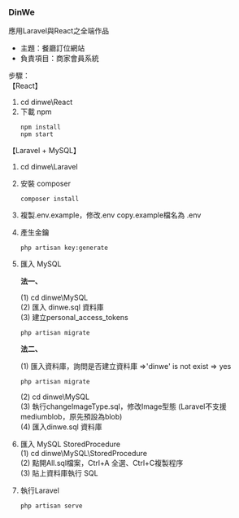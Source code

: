 ### DinWe
應用Laravel與React之全端作品
- 主題：餐廳訂位網站
- 負責項目：商家會員系統

步驟：  
【React】
1. cd dinwe\React
2. 下載 npm
    ```
    npm install
    npm start
    ```  
  
【Laravel + MySQL】
1. cd dinwe\Laravel
2. 安裝 composer
    ```
    composer install
    ```
3. 複製.env.example，修改.env copy.example檔名為 .env
4. 產生金鑰
    ```
    php artisan key:generate
    ```
5. 匯入 MySQL  
   
    **法一、**  
    
    (1) cd dinwe\MySQL  
    (2) 匯入 dinwe.sql 資料庫  
    (3) 建立personal_access_tokens  
    ```
    php artisan migrate
    ``` 
    
    **法二、**  
    
    (1) 匯入資料庫，詢問是否建立資料庫 =>'dinwe' is not exist => yes  
    ```
    php artisan migrate
    ```  
    (2) cd dinwe\MySQL  
    (3) 執行changeImageType.sql，修改Image型態 (Laravel不支援mediumblob，原先預設為blob)  
    (4) 匯入dinwe.sql 資料庫  
    
6. 匯入 MySQL StoredProcedure  
    (1) cd dinwe\MySQL\StoredProcedure  
    (2) 點開All.sql檔案，Ctrl+A 全選、Ctrl+C複製程序  
    (3) 貼上資料庫執行 SQL  
    
7. 執行Laravel 
    ```
    php artisan serve
    ```

